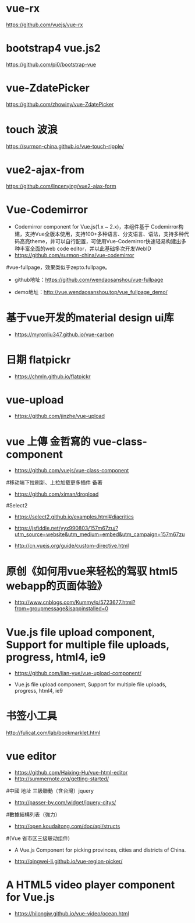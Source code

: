 
# vue-rx
https://github.com/vuejs/vue-rx

# bootstrap4 vue.js2
https://github.com/pi0/bootstrap-vue

# vue-ZdatePicker
https://github.com/zhowiny/vue-ZdatePicker

# touch 波浪
https://surmon-china.github.io/vue-touch-ripple/

# vue2-ajax-from
https://github.com/lincenying/vue2-ajax-form

# Vue-Codemirror
- Codemirror component for Vue.js(1.x ~ 2.x)，本组件基于 Codemirror构建，支持Vue全版本使用，支持100+多种语言、分支语言、语法，支持多种代码高亮theme，并可以自行配置，可使用Vue-Codemirror快速轻易构建出多种丰富全面的web code editor，并以此基础多次开发WebID 
- https://github.com/surmon-china/vue-codemirror

#vue-fullpage，效果类似于zepto.fullpage。

- github地址：https://github.com/wendaosanshou/vue-fullpage 

- demo地址：http://vue.wendaosanshou.top/vue_fullpage_demo/ 

# 基于vue开发的material design ui库

- https://myronliu347.github.io/vue-carbon

# 日期 flatpickr
- https://chmln.github.io/flatpickr

# vue-upload
- https://github.com/jinzhe/vue-upload

# vue 上傳 金哲寫的 vue-class-component
- https://github.com/vuejs/vue-class-component 


#移动端下拉刷新、上拉加载更多插件 备著
- https://github.com/ximan/dropload

#Select2

- https://select2.github.io/examples.html#diacritics

- https://jsfiddle.net/yyx990803/157m67zu/?utm_source=website&utm_medium=embed&utm_campaign=157m67zu

- http://cn.vuejs.org/guide/custom-directive.html

# 原创《如何用vue来轻松的驾驭 html5 webapp的页面体验》
- http://www.cnblogs.com/Kummy/p/5723677.html?from=groupmessage&isappinstalled=0

# Vue.js file upload component, Support for multiple file uploads, progress, html4, ie9
- https://github.com/lian-yue/vue-upload-component/

- Vue.js file upload component, Support for multiple file uploads, progress, html4, ie9


# 书签小工具
http://fulicat.com/lab/bookmarklet.html

# vue editor

- https://github.com/Haixing-Hu/vue-html-editor
- http://summernote.org/getting-started/

#中國 地址 三級聯動（含台灣）jquery
- http://passer-by.com/widget/jquery-citys/

#數據結構列表（強力）

- http://open.koudaitong.com/doc/api/structs

#(Vue 省市区三级联动组件)

- A Vue.js Component for picking provinces, cities and districts of China.

- http://qingwei-li.github.io/vue-region-picker/

# A HTML5 video player component for Vue.js

- https://hilongjw.github.io/vue-video/ocean.html
